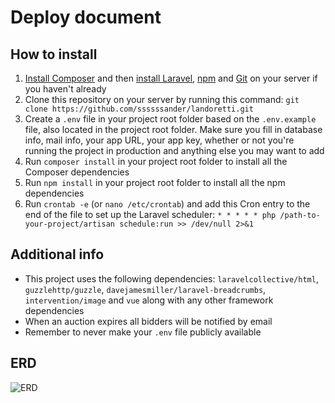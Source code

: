 # Deploy document

## How to install
1. [Install Composer](https://getcomposer.org/download/) and then [install Laravel](https://laravel.com/docs/5.5/installation), [npm](https://www.npmjs.com/get-npm) and [Git](https://git-scm.com/book/en/v2/Getting-Started-Installing-Git) on your server if you haven't already
2. Clone this repository on your server by running this command: `git clone https://github.com/ssssssander/landoretti.git`
3. Create a `.env` file in your project root folder based on the `.env.example` file, also located in the project root folder. Make sure you fill in database info, mail info, your app URL, your app key, whether or not you're running the project in production and anything else you may want to add
4. Run `composer install` in your project root folder to install all the Composer dependencies
5. Run `npm install` in your project root folder to install all the npm dependencies
6. Run `crontab -e` (or `nano /etc/crontab`) and add this Cron entry to the end of the file to set up the Laravel scheduler: `* * * * * php /path-to-your-project/artisan schedule:run >> /dev/null 2>&1`

## Additional info
- This project uses the following dependencies: `laravelcollective/html`, `guzzlehttp/guzzle`, `davejamesmiller/laravel-breadcrumbs`, `intervention/image` and `vue` along with any other framework dependencies
- When an auction expires all bidders will be notified by email
- Remember to never make your `.env` file publicly available

## ERD
![ERD](https://github.com/ssssssander/landoretti/erd.png)
